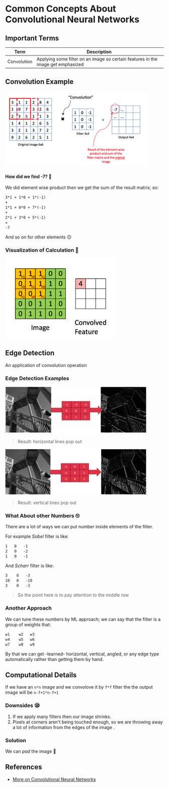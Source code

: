 # Common Concepts About Convolutional Neural Networks

## Important Terms
| Term            | Description   |
| --------------- |---------------|
| Convolution     | Applying some filter on an image so certain features in the image get emphasized |


## Convolution Example
<img src="../res/ConvolutionEx.png" width="450"  />

#### How did we find -7? 🤔
We did element wise product then we get the sum of the result matrix; so:

```
3*1 + 1*0 + 1*(-1)
+
1*1 + 0*0 + 7*(-1)
+
2*1 + 3*0 + 5*(-1)
=
-7
```
And so on for other elements 🙃

### Visualization of Calculation 👼

<img src="../res/ConvCal.gif" width="350"  />


## Edge Detection
An application of convolution operation

### Edge Detection Examples
<img src="../res/ConvolutionExH.JPG" width="450"  />

> Result: horizontal lines pop out

<img src="../res/ConvolutionExV.JPG" width="450"  />

> Result: vertical lines pop out

### What About other Numbers 🙄
There are a lot of ways we can put number inside elements of the filter. 

For example _Sobel_ filter is like:

```
1   0   -1
2   0   -2
1   0   -1
```

And _Scharr_ filter is like:

```
3    0   -3
10   0   -10
3    0   -3
```

> So the point here is to pay attention to the middle row

### Another Approach
We can tune these numbers by ML approach; we can say that the filter is a group of weights that:

```
w1    w2   w3
w4    w5   w6
w7    w8   w9
```

By that we can get -learned- horizontal, vertical, angled, or any edge type automatically rather than getting them by hand.


## Computational Details
If we have an `n*n` image and we convolove it by `f*f` filter the the output image will be `n-f+1*n-f+1` 

### Downsides 😪
1. If we apply many filters then our image shrinks.
2. Pixels at corners aren't being touched enough, so we are throwing away a lot of information from the edges of the image .

### Solution
We can _pad_ the image 💪 


## References
* [More on Convolutional Neural Networks](https://www.youtube.com/playlist?list=PLkDaE6sCZn6Gl29AoE31iwdVwSG-KnDzF)
